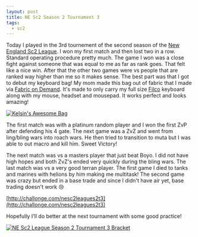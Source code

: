 ```yaml
---
layout: post
title: NE Sc2 Season 2 Tournament 3
tags:
  - sc2
---
```


Today I played in the 3rd tournement of the second season of the
[New England Sc2 League](http://www.nesc2league.com/). I won my first match and
then lost two in a row. Standard operating procedure pretty much.  The game I
won was a close fight against someone that was equal to me as far as rank
goes. That felt like a nice win. After that the other two games were vs people
that are ranked way higher than me so it makes sense. The best part was that I
got to debut my keyboard bag! My mom made this bag out of fabric that I made via
[Fabric on Demand](http://www.fabricondemand.com/). It's made to only carry my
full size
[Filco](http://www.amazon.com/Filco-Majestouch-2-Keyboard-FKBN104M-EB2/dp/B004VKUSG6/ref=sr_1_1?ie=UTF8&qid=1313270125&sr=8-1)
keyboard along with my mouse, headset and mousepad. It works perfect and looks
amazing!

[![Kelsin's Awesome Bag](http://kelsin.smugmug.com/Other/Blog/i-Lx5tCVR/0/Th/kelsin-keyboard-bag-Th.jpg "Kelsin's Awesome Bag")](http://kelsin.smugmug.com/Other/Blog/i-Lx5tCVR/0/L/kelsin-keyboard-bag-L.jpg)

The first match was with a platinum random player and I won the first ZvP after
defending his 4 gate. The next game was a ZvZ and went from ling/bling wars into
roach wars. He then tried to transition to muta but I was able to out macro and
kill him. Sweet Victory!

The next match was vs a masters player that just beat Boyo. I did not have high
hopes and both ZvZ's ended very quickly during the bling wars.  The last match
was vs a very good terran player. The first game I died to tanks and marines
with helions by him making me multitask! The second game was crazy but ended in
a base trade and since I didn't have air yet, base trading doesn't work :cry:

[http://challonge.com/nesc2leagues2t3](http://challonge.com/nesc2leagues2t3)

Hopefully I'll do better at the next tournament with some good practice!

[![NE Sc2 League Season 2 Tournament 3 Bracket](http://kelsin.smugmug.com/Other/Blog/i-J9f35Xw/0/Th/nesc2leagues2t3-Th.png "NE Sc2 League Season 2 Tournament 3 Bracket")](http://kelsin.smugmug.com/Other/Blog/i-J9f35Xw/0/X2/nesc2leagues2t3-X2.png)
